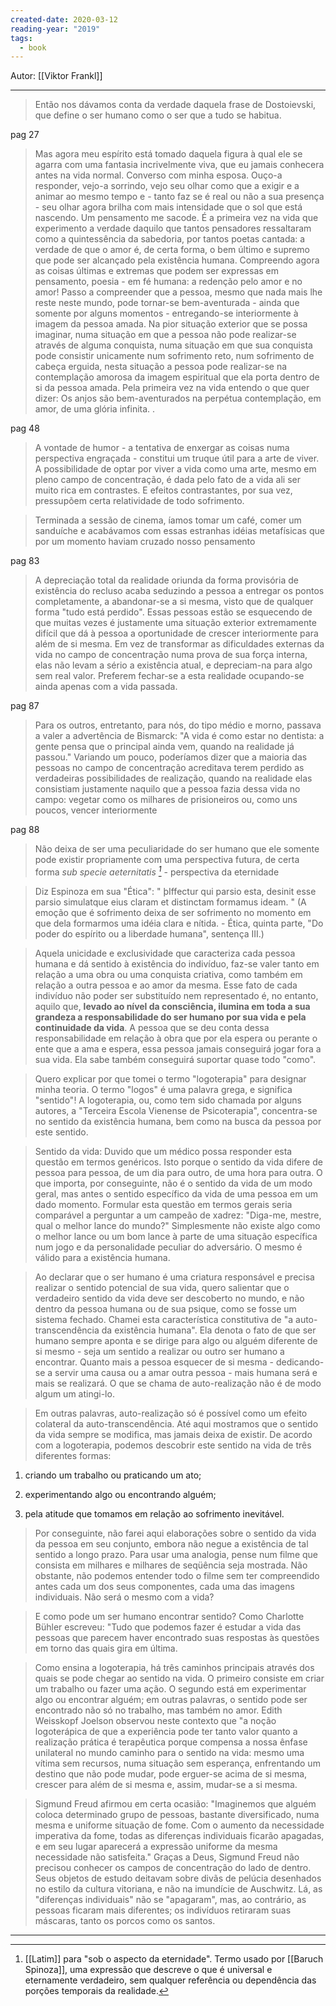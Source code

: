 ```yaml
---
created-date: 2020-03-12
reading-year: "2019"
tags:
  - book
---
```

Autor: [[Viktor Frankl]]

---

> Então nos dávamos conta da verdade daquela frase de Dostoievski, que define o ser humano como o ser que a tudo se habitua.

pag 27




> Mas agora meu espírito está tomado daquela figura à qual ele se agarra com uma fantasia incrivelmente viva, que eu jamais conhecera antes na vida normal. Converso com minha esposa. Ouço-a responder, vejo-a sorrindo, vejo seu olhar como que a exigir e a animar ao mesmo tempo e - tanto faz se é real ou não a sua presença - seu olhar agora brilha com mais intensidade que o sol que está nascendo. Um pensamento me sacode. É a primeira vez na vida que experimento a verdade daquilo que tantos pensadores ressaltaram como a quintessência da sabedoria, por tantos poetas cantada: a verdade de que o amor é, de certa forma, o bem último e supremo que pode ser alcançado pela existência humana. Compreendo agora as coisas últimas e extremas que podem ser expressas em pensamento, poesia - em fé humana: a redenção pelo amor e no amor! Passo a compreender que a pessoa, mesmo que nada mais lhe reste neste mundo, pode tornar-se bem-aventurada - ainda que somente por alguns momentos - entregando-se interiormente à imagem da pessoa amada. Na pior situação exterior que se possa imaginar, numa situação em que a pessoa não pode realizar-se através de alguma conquista, numa situação em que sua conquista pode consistir unicamente num sofrimento reto, num sofrimento de cabeça erguida, nesta situação a pessoa pode realizar-se na contemplação amorosa da imagem espiritual que ela porta dentro de si da pessoa amada. Pela primeira vez na vida entendo o que quer dizer: Os anjos são bem-aventurados na perpétua contemplação, em amor, de uma glória infinita. .
 
pag 48



> A vontade de humor - a tentativa de enxergar as coisas numa perspectiva engraçada - constitui um truque útil para a arte de viver. A possibilidade de optar por viver a vida como uma arte, mesmo em pleno campo de concentração, é dada pelo fato de a vida ali ser muito rica em contrastes. E efeitos contrastantes, por sua vez, pressupõem certa relatividade de todo sofrimento.

> Terminada a sessão de cinema, íamos tomar um café, comer um sanduíche e acabávamos com essas estranhas idéias metafísicas que por um momento haviam cruzado nosso pensamento

pag 83

> A depreciação total da realidade oriunda da forma provisória de existência do recluso acaba seduzindo a pessoa a entregar os pontos completamente, a abandonar-se a si mesma, visto que de qualquer forma "tudo está perdido". Essas pessoas estão se esquecendo de que muitas vezes é justamente uma situação exterior extremamente difícil que dá à pessoa a oportunidade de crescer interiormente para além de si mesma. Em vez de transformar as dificuldades externas da vida no campo de concentração numa prova de sua força interna, elas não levam a sério a existência atual, e depreciam-na para algo sem real valor. Preferem fechar-se a esta realidade ocupando-se ainda apenas com a vida passada.

pag 87

> Para os outros, entretanto, para nós, do tipo médio e morno, passava a valer a advertência de Bismarck: "A vida é como estar no dentista: a gente pensa que o principal ainda vem, quando na realidade já passou." Variando um pouco, poderíamos dizer que a maioria das pessoas no campo de concentração acreditava terem perdido as verdadeiras possibilidades de realização, quando na realidade elas consistiam justamente naquilo que a pessoa fazia dessa vida no campo: vegetar como os milhares de prisioneiros ou, como uns poucos, vencer interiormente

pag 88

> Não deixa de ser uma peculiaridade do ser humano que ele somente pode existir propriamente com uma perspectiva futura, de certa forma *sub specie aeternitatis [^1]* - perspectiva da eternidade

> Diz Espinoza em sua "Ética": " þIffectur qui parsio esta, desinit esse parsio simulatque eius claram et distinctam formamus ideam. " (A emoção que é sofrimento deixa de ser sofrimento no momento em que dela formarmos uma idéia clara e nítida. - Ética, quinta parte, "Do poder do espírito ou a liberdade humana", sentença III.)

> Aquela unicidade e exclusividade que caracteriza cada pessoa humana e dá sentido à existência do indivíduo, faz-se valer tanto em relação a uma obra ou uma conquista criativa, como também em relação a outra pessoa e ao amor da mesma. Esse fato de cada indivíduo não poder ser substituído nem representado é, no entanto, aquilo que, **levado ao nível da consciência, ilumina em toda a sua grandeza a responsabilidade do ser humano por sua vida e pela continuidade da vida**. A pessoa que se deu conta dessa responsabilidade em relação à obra que por ela espera ou perante o ente que a ama e espera, essa pessoa jamais conseguirá jogar fora a sua vida. Ela sabe também conseguirá suportar quase todo "como".

> Quero explicar por que tomei o termo "logoterapia" para designar minha teoria. O termo "logos" é uma palavra grega, e significa "sentido"! A logoterapia, ou, como tem sido chamada por alguns autores, a "Terceira Escola Vienense de Psicoterapia", concentra-se no sentido da existência humana, bem como na busca da pessoa por este sentido.

> Sentido da vida: Duvido que um médico possa responder esta questão em termos genéricos. Isto porque o sentido da vida difere de pessoa para pessoa, de um dia para outro, de uma hora para outra. O que importa, por conseguinte, não é o sentido da vida de um modo geral, mas antes o sentido específico da vida de uma pessoa em um dado momento. Formular esta questão em termos gerais seria comparável a perguntar a um campeão de xadrez: "Diga-me, mestre, qual o melhor lance do mundo?" Simplesmente não existe algo como o melhor lance ou um bom lance à parte de uma situação específica num jogo e da personalidade peculiar do adversário. O mesmo é válido para a existência humana.

> Ao declarar que o ser humano é uma criatura responsável e precisa realizar o sentido potencial de sua vida, quero salientar que o verdadeiro sentido da vida deve ser descoberto no mundo, e não dentro da pessoa humana ou de sua psique, como se fosse um sistema fechado. Chamei esta característica constitutiva de "a auto-transcendência da existência humana". Ela denota o fato de que ser humano sempre aponta e se dirige para algo ou alguém diferente de si mesmo - seja um sentido a realizar ou outro ser humano a encontrar. Quanto mais a pessoa esquecer de si mesma - dedicando-se a servir uma causa ou a amar outra pessoa - mais humana será e mais se realizará. O que se chama de auto-realização não é de modo algum um atingi-lo.

> Em outras palavras, auto-realização só é possível como um efeito colateral da auto-transcendência. Até aqui mostramos que o sentido da vida sempre se modifica, mas jamais deixa de existir. De acordo com a logoterapia, podemos descobrir este sentido na vida de três diferentes formas:

1. criando um trabalho ou praticando um ato;
    
2. experimentando algo ou encontrando alguém;
    
3. pela atitude que tomamos em relação ao sofrimento inevitável.
    

> Por conseguinte, não farei aqui elaborações sobre o sentido da vida da pessoa em seu conjunto, embora não negue a existência de tal sentido a longo prazo. Para usar uma analogia, pense num filme que consista em milhares e milhares de seqüência seja mostrada. Não obstante, não podemos entender todo o filme sem ter compreendido antes cada um dos seus componentes, cada uma das imagens individuais. Não será o mesmo com a vida?

> E como pode um ser humano encontrar sentido? Como Charlotte Bühler escreveu: "Tudo que podemos fazer é estudar a vida das pessoas que parecem haver encontrado suas respostas às questões em torno das quais gira em última.

> Como ensina a logoterapia, há três caminhos principais através dos quais se pode chegar ao sentido na vida. O primeiro consiste em criar um trabalho ou fazer uma ação. O segundo está em experimentar algo ou encontrar alguém; em outras palavras, o sentido pode ser encontrado não só no trabalho, mas também no amor. Edith Weisskopf Joelson observou neste contexto que "a noção logoterápica de que a experiência pode ter tanto valor quanto a realização prática é terapêutica porque compensa a nossa ênfase unilateral no mundo caminho para o sentido na vida: mesmo uma vítima sem recursos, numa situação sem esperança, enfrentando um destino que não pode mudar, pode erguer-se acima de si mesma, crescer para além de si mesma e, assim, mudar-se a si mesma.

> Sigmund Freud afirmou em certa ocasião: "Imaginemos que alguém coloca determinado grupo de pessoas, bastante diversificado, numa mesma e uniforme situação de fome. Com o aumento da necessidade imperativa da fome, todas as diferenças individuais ficarão apagadas, e em seu lugar aparecerá a expressão uniforme da mesma necessidade não satisfeita." Graças a Deus, Sigmund Freud não precisou conhecer os campos de concentração do lado de dentro. Seus objetos de estudo deitavam sobre divãs de pelúcia desenhados no estilo da cultura vitoriana, e não na imundície de Auschwitz. Lá, as "diferenças individuais" não se "apagaram", mas, ao contrário, as pessoas ficaram mais diferentes; os indivíduos retiraram suas máscaras, tanto os porcos como os santos.

---

[^1]: [[Latim]] para "sob o aspecto da eternidade". Termo usado por [[Baruch Spinoza]], uma expressão que descreve o que é universal e eternamente verdadeiro, sem qualquer referência ou dependência das porções temporais da realidade.






